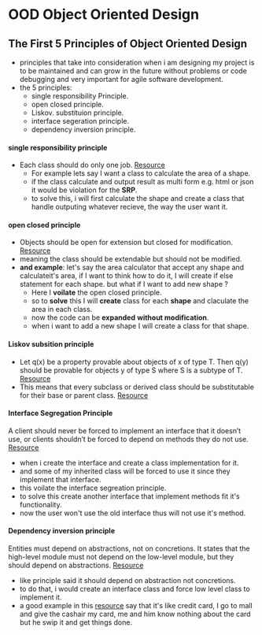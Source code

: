# OOD Object Oriented Design

 ## The First 5 Principles of Object Oriented Design
* principles that take into consideration when i am designing my project is to be maintained and can grow in the future without problems or code debugging and very important for agile software development.
* the 5 principles:
  * single responsibility Principle.
  * open closed principle.
  * Liskov. substituion principle.
  * interface segeration principle.
  * dependency inversion principle.


#### single responsibility principle
  * Each class should do only one job. [Resource](https://www.digitalocean.com/community/conceptual_articles/s-o-l-i-d-the-first-five-principles-of-object-oriented-design)
      * For example lets say I want a class to calculate the area of a shape.
      * if the class calculate and output result as multi form e.g. html or json it would be violation for the **SRP**.
      * to solve this, i will first calculate the shape and create a class that handle outputing whatever recieve, the way the user want it.

#### open closed principle
   * Objects  should be open for extension but closed for modification. [Resource](https://www.digitalocean.com/community/conceptual_articles/s-o-l-i-d-the-first-five-principles-of-object-oriented-design)
   * meaning the class should be extendable but should not be modified.
   * **and example**: let's say the area calculator that accept any shape and calculateit's area, if I want to think how to do it, I will create if else statement for each shape. but what if I want to add new shape ?
     * Here I **voilate** the open closed principle.
     *  so to **solve** this I will **create** class for each **shape** and claculate the area in each class.
     * now the code can be **expanded** **without modification**.
     *  when i want to add a new shape I will create a class for that shape.


#### Liskov subsition principle
  * Let q(x) be a property provable about objects of x of type T. Then q(y) should be provable for objects y of type S where S is a subtype of T. [Resource](https://www.digitalocean.com/community/conceptual_articles/s-o-l-i-d-the-first-five-principles-of-object-oriented-design)
  * This means that every subclass or derived class should be substitutable for their base or parent class. [Resource](https://www.digitalocean.com/community/conceptual_articles/s-o-l-i-d-the-first-five-principles-of-object-oriented-design)

#### Interface Segregation Principle
A client should never be forced to implement an interface that it doesn’t use, or clients shouldn’t be forced to depend on methods they do not use. [Resource](https://www.digitalocean.com/community/conceptual_articles/s-o-l-i-d-the-first-five-principles-of-object-oriented-design)

* when i create the interface and create a class implementation for it.
* and some of my inherited class will be forced to use it since they implement that interface.
* this voilate the interface segreation principle.
* to solve this create another interface that implement methods fit it's functionality.
* now the user won't use the old interface thus will not use it's method.

#### Dependency inversion principle 
Entities must depend on abstractions, not on concretions. It states that the high-level module must not depend on the low-level module, but they should depend on abstractions. [Resource](https://www.digitalocean.com/community/conceptual_articles/s-o-l-i-d-the-first-five-principles-of-object-oriented-design)
 
 * like principle said it should depend on abstraction not concretions.
 * to do that, i would create an interface class and force low level class to implement it.
 * a good example in this [resource](https://dzone.com/articles/the-solid-principles-in-real-life) say that it's like credit card, I go to mall and give the cashair my card, me and him know nothing about the card but he swip it and get things done.